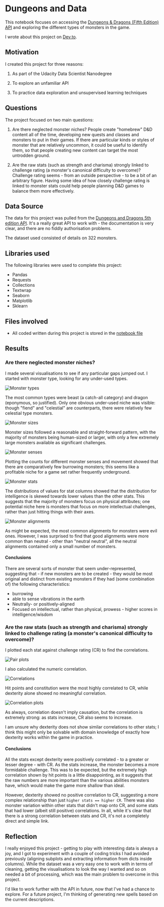 # Dungeons and Data

This notebook focuses on accessing the [Dungeons & Dragons (Fifth Edition) API](https://www.dnd5eapi.co/) and exploring the different types of monsters in the game.

I wrote about this project on [Dev.to]().

## Motivation

I created this project for three reasons:

1. As part of the Udacity Data Scientist Nanodegree

2. To explore an unfamiliar API

3. To practice data exploration and unsupervised learning techniques

## Questions

The project focused on two main questions:

1. Are there neglected monster niches?
People create "homebrew" D&D content all of the time, developing new quests and classes and monsters to put in their games. If there are particular kinds or styles of monster that are relatively uncommon, it could be useful to identify them, so that people creating new content can target the most untrodden ground.

2. Are the raw stats (such as strength and charisma) strongly linked to challenge rating (a monster's canonical difficulty to overcome)?
Challenge rating seems - from an outside perspective - to be a bit of an arbitrary figure. Having some idea of how closely challenge rating is linked to monster stats could help people planning D&D games to balance them more effectively.

## Data Source

The data for this project was pulled from the [Dungeons and Dragons 5th edition API](https://www.dnd5eapi.co/). It's a really great API to work with - the documentation is very clear, and there are no fiddly authorisation problems.

The dataset used consisted of details on 322 monsters.

## Libraries used

The following libraries were used to complete this project:

- Pandas
- Requests
- Collections
- Textwrap
- Seaborn
- Matplotlib
- Sklearn

## Files involved

- All coded written during this project is stored in the [notebook file](./Dungeons%20and%20Data.ipynb)

## Results

### Are there neglected monster niches?

I made several visualisations to see if any particular gaps jumped out. I started with monster type, looking for any under-used types.

![Monster types](./images/monster_types.png)

The most common types were beast (a catch-all category) and dragon (eponymous, so justified). Only one obvious under-used niche was visible: though "fiend" and "celestial" are counterparts, there were relatively few celestial type monsters.

![Monster sizes](./images/monster_sizes.png)

Monster sizes followed a reasonable and straight-forward pattern, with the majority of monsters being human-sized or larger, with only a few extremely large monsters available as significant challenges.

![Monster senses](./images/monster_senses.png)

Plotting the counts for different monster senses and movement showed that there are comparatively few burrowing monsters; this seems like a profitable niche for a game set rather frequently underground.

![Monster stats](./images/stat_distributions.png)

The distributions of values for stat columns showed that the distribution for intelligence is skewed towards lower values than the other stats. This suggests that the majority of monsters focus on physical attributes; one potential niche here is monsters that focus on more intellectual challenges, rather than just hitting things with their axes.

![Monster alignments](./images/monster_alignments.png)

As might be expected, the most common alignments for monsters were evil ones. However, I was surprised to find that good alignments were more common than neutral - other than "neutral neutral", all the neutral alignments contained only a small number of monsters.

#### Conclusions

There are several sorts of monster that seem under-represented, suggesting that - if new monsters are to be created - they would be most original and distinct from existing monsters if they had (some combination of) the following characteristics:

- burrowing
- able to sense vibrations in the earth
- Neutrally- or positively-aligned
- Focused on intellectual, rather than physical, prowess - higher scores in intelligence/wisdom

### Are the raw stats (such as strength and charisma) strongly linked to challenge rating (a monster's canonical difficulty to overcome)?

I plotted each stat against challenge rating (CR) to find the correlations.

![Pair plots](./images/pair_plots.png)

I also calculated the numeric correlation.

![Correlations](./images/correlations.png)

Hit points and constitution were the most highly correlated to CR, while dexterity alone showed no meaningful correlation.

![Correlation plots](./images/correlation_plots.png)

As always, correlation doesn't imply causation, but the correlation is extremely strong: as stats increase, CR also seems to increase.

I am unsure why dexterity does not show similar correlations to other stats; I think this might only be solvable with domain knowledge of exactly how dexterity works within the game in practice.

#### Conclusions

All the stats except dexterity were positively correlated - to a greater or lesser degree - with CR. As the stats increase, the monster becomes a more formidable challenge. This was to be expected, but the extremely high correlation shown by hit points is a little disappointing, as it suggests that the raw numbers are more important than the various abilities monsters have, which would make the game more shallow than ideal.

However, dexterity showed no positive correlation to CR, suggesting a more complex relationship than just `higher stats == higher CR`. There was also monster variation within other stats that didn't map onto CR, and some stats that had lower (albeit still positive) correlations. In all, while it's clear that there is a strong correlation between stats and CR, it's not a completely direct and simple link.

## Reflection

I really enjoyed this project - getting to play with interesting data is always a joy, and I got to experiment with a couple of coding tricks I had avoided previously (aligning subplots and extracting information from dicts inside columns). While the dataset was a very easy one to work with in terms of cleaning, getting the visualisations to look the way I wanted and so on needed a bit of processing, which was the main problem to overcome in this project.

I'd like to work further with the API in future, now that I've had a chance to explore. For a future project, I'm thinking of generating new spells based on the current descriptions.